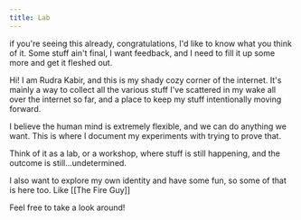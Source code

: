 ```yaml
---
title: Lab
---
```

if you're seeing this already, congratulations, I'd like to know what you think of it. Some stuff ain't final, I want feedback, and I need to fill it up some more and get it fleshed out. 

Hi! I am Rudra Kabir, and this is my shady cozy corner of the internet. It's mainly a way to collect all the various stuff I've scattered in my wake all over the internet so far, and a place to keep my stuff intentionally moving forward. 

I believe the human mind is extremely flexible, and we can do anything we want. This is where I document my experiments with trying to prove that. 

Think of it as a lab, or a workshop, where stuff is still happening, and the outcome is still...undetermined.

I also want to explore my own identity and have some fun, so some of that is here too. Like [[The Fire Guy]]



Feel free to take a look around!

